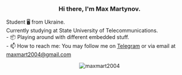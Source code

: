 <h3 align="center"> Hi there, I'm Max Martynov. </h3>
	Student 🖥️ from Ukraine.<br>
	Currently studying at State University of Telecommunications.<br>
- 📦 Playing around with different embedded stuff.<br>
- 📫 How to reach me: You may follow me on <a href="https://t.me/maxmart19">Telegram</a> or via email at <a href="mailto:maxmart2004@gmail.com">maxmart2004@gmail.com</a><br>
<p align="center"> <img src="https://komarev.com/ghpvc/?username=maxmart2004&style=flat-square" alt="maxmart2004" /> </p>
